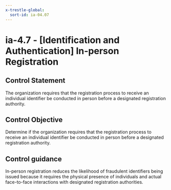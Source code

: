 ```yaml
---
x-trestle-global:
  sort-id: ia-04.07
---
```


# ia-4.7 - \[Identification and Authentication\] In-person Registration

## Control Statement

The organization requires that the registration process to receive an individual identifier be conducted in person before a designated registration authority.

## Control Objective

Determine if the organization requires that the registration process to receive an individual identifier be conducted in person before a designated registration authority.

## Control guidance

In-person registration reduces the likelihood of fraudulent identifiers being issued because it requires the physical presence of individuals and actual face-to-face interactions with designated registration authorities.
